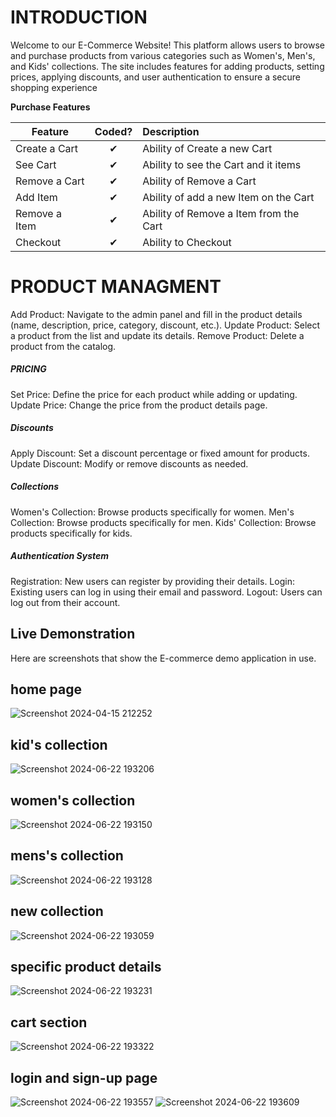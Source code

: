 <h1>INTRODUCTION </h1>
Welcome to our E-Commerce Website! This platform allows users to browse and purchase products from various categories such as Women's, Men's, and Kids' collections. The site includes features for adding products, setting prices, applying discounts, and user authentication to ensure a secure shopping experience



<b>Purchase Features</b>

| Feature  |  Coded?       | Description  |
|----------|:-------------:|:-------------|
| Create a Cart | &#10004; | Ability of Create a new Cart |
| See Cart | &#10004; | Ability to see the Cart and it items |
| Remove a Cart | &#10004; | Ability of Remove a Cart |
| Add Item | &#10004; | Ability of add a new Item on the Cart |
| Remove a Item | &#10004; | Ability of Remove a Item from the Cart |
| Checkout | &#10004; | Ability to Checkout |

<H1>PRODUCT MANAGMENT </H1>
Add Product: Navigate to the admin panel and fill in the product details (name, description, price, category, discount, etc.).
Update Product: Select a product from the list and update its details.
Remove Product: Delete a product from the catalog.

<H5>PRICING</H5>
Set Price: Define the price for each product while adding or updating.
Update Price: Change the price from the product details page.

<H5>Discounts</H5>
Apply Discount: Set a discount percentage or fixed amount for products.
Update Discount: Modify or remove discounts as needed.

<H5>Collections</H5>
Women's Collection: Browse products specifically for women.
Men's Collection: Browse products specifically for men.
Kids' Collection: Browse products specifically for kids.

<H5>Authentication System</H5>
Registration: New users can register by providing their details.
Login: Existing users can log in using their email and password.
Logout: Users can log out from their account.

## Live Demonstration

Here are screenshots that show the E-commerce demo application in use.
## home page
![Screenshot 2024-04-15 212252](https://github.com/Asodariyasujal/E-commerce/assets/142427296/44a60002-1ad8-4a7f-b11d-f37f7c31c8af)

## kid's collection
![Screenshot 2024-06-22 193206](https://github.com/Asodariyasujal/E-commerce/assets/142427296/f216ee06-6759-443a-8633-6538a5f3058e)

## women's collection
![Screenshot 2024-06-22 193150](https://github.com/Asodariyasujal/E-commerce/assets/142427296/8bf1401e-9074-4966-b744-a9c2fc171944)

## mens's collection
![Screenshot 2024-06-22 193128](https://github.com/Asodariyasujal/E-commerce/assets/142427296/4979f6ac-f4b9-49ee-aeff-b0959efe2cf8)

## new collection
![Screenshot 2024-06-22 193059](https://github.com/Asodariyasujal/E-commerce/assets/142427296/28b58cd3-5a18-4e93-a742-282870dd9fd7)

## specific product details
![Screenshot 2024-06-22 193231](https://github.com/Asodariyasujal/E-commerce/assets/142427296/7d6cee25-a67e-4418-b8ea-b1e2237c8b10)

## cart section
![Screenshot 2024-06-22 193322](https://github.com/Asodariyasujal/E-commerce/assets/142427296/dcadf76e-f152-4cb9-b81f-cf3f85f0e56d)

## login and sign-up page
![Screenshot 2024-06-22 193557](https://github.com/Asodariyasujal/E-commerce/assets/142427296/1dd22280-f865-451d-addf-9fa3c6ad62e9)
![Screenshot 2024-06-22 193609](https://github.com/Asodariyasujal/E-commerce/assets/142427296/fea67f30-37f7-4494-8d73-534e70284713)





